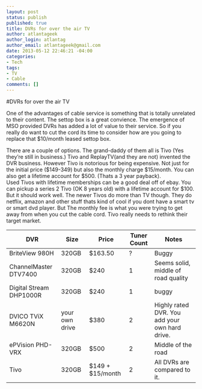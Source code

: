 ```yaml
---
layout: post
status: publish
published: true
title: DVRs for over the air TV
author: atlantageek
author_login: atlantag
author_email: atlantageek@gmail.com
date: 2013-05-12 22:46:21 -04:00
categories: 
- Tech
tags: 
- TV
- Cable
comments: []
---
```

#DVRs for over the air TV

One of the advantages of cable service is something that is totally unrelated to their content.  The settop box is a great convience. The emergence of MSO provided DVRs has added a lot of value to their service. So if you really do want to cut the cord its time to consider how are you going to replace that $10/month leased settop box.

There are a couple of options. The grand-daddy of them  all is Tivo (Yes they’re still in business.) Tivo and ReplayTV(and they are not) invented the DVR business.  However Tivo is notorious for being expensive. Not just for the initial price ($149-349) but also the monthly charge $15/month.  You can also get a lifetime account for $500. (Thats a 3 year payback).  
Used Tivos with lifetime memberships can be a good deal off of ebay. You can pickup a series 2 Tivo (OK 8 years old) with a lifetime account for $100. But it should work well. The newer Tivos do more than TV though.  They do netflix, amazon and other stuff thats kind of cool if you dont have a smart tv or smart dvd player. But The monthly fee is what you were trying to get away from when you cut the cable cord.  Tivo really needs to rethink their target market.

DVR|Size|Price |Tuner Count | Notes
---|----|------|----------- | ------
BriteView 980H| 320GB|$163.50|?|Buggy
ChannelMaster DTV7400| 320GB|$240|1|Seems solid, middle of road quality
Digital Stream DHP1000R| 320GB | $240 | 1 | buggy
DVICO TViX M6620N|your own drive|$380|2|Highly rated DVR. You add your own hard drive.
ePVision PHD-VRX|320GB|$500|2|Middle of the road
Tivo|320GB|$149 + $15/month|2|All DVRs are compared to it.









